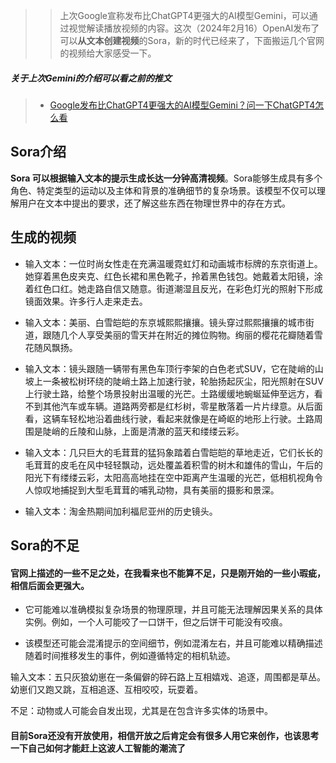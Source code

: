 >> 上次Google宣称发布比ChatGPT4更强大的AI模型Gemini，可以通过视觉解读播放视频的内容。这次（2024年2月16）OpenAI发布了可以**从文本创建视频**的Sora，新的时代已经来了，下面搬运几个官网的视频给大家感受一下。

##### 关于上次Gemini的介绍可以看之前的推文
> - [Google发布比ChatGPT4更强大的AI模型Gemini？问一下ChatGPT4怎么看](https://mp.weixin.qq.com/s?__biz=Mzg2NjYzNjQ4Ng==&mid=2247489024&idx=1&sn=c14ae28383ce2cfed8cbd716d720642b&chksm=ce4691a9f93118bfb0899da1b1d713f58439ccf0c8fe08b14847f9b35af6e6a008e8e65b5206&token=865333329&lang=zh_CN#rd)

## Sora介绍

**Sora 可以根据输入文本的提示生成长达一分钟高清视频**。Sora能够生成具有多个角色、特定类型的运动以及主体和背景的准确细节的复杂场景。该模型不仅可以理解用户在文本中提出的要求，还了解这些东西在物理世界中的存在方式。


## 生成的视频

- 输入文本：一位时尚女性走在充满温暖霓虹灯和动画城市标牌的东京街道上。她穿着黑色皮夹克、红色长裙和黑色靴子，拎着黑色钱包。她戴着太阳镜，涂着红色口红。她走路自信又随意。街道潮湿且反光，在彩色灯光的照射下形成镜面效果。许多行人走来走去。



- 输入文本：美丽、白雪皑皑的东京城熙熙攘攘。镜头穿过熙熙攘攘的城市街道，跟随几个人享受美丽的雪天并在附近的摊位购物。绚丽的樱花花瓣随着雪花随风飘扬。


- 输入文本：镜头跟随一辆带有黑色车顶行李架的白色老式SUV，它在陡峭的山坡上一条被松树环绕的陡峭土路上加速行驶，轮胎扬起灰尘，阳光照射在SUV上行驶土路，给整个场景投射出温暖的光芒。土路缓缓地蜿蜒延伸至远方，看不到其他汽车或车辆。道路两旁都是红杉树，零星散落着一片片绿意。从后面看，这辆车轻松地沿着曲线行驶，看起来就像是在崎岖的地形上行驶。土路周围是陡峭的丘陵和山脉，上面是清澈的蓝天和缕缕云彩。

- 输入文本：几只巨大的毛茸茸的猛犸象踏着白雪皑皑的草地走近，它们长长的毛茸茸的皮毛在风中轻轻飘动，远处覆盖着积雪的树木和雄伟的雪山，午后的阳光下有缕缕云彩，太阳高高地挂在空中距离产生温暖的光芒，低相机视角令人惊叹地捕捉到大型毛茸茸的哺乳动物，具有美丽的摄影和景深。


- 输入文本：淘金热期间加利福尼亚州的历史镜头。

## Sora的不足

#### 官网上描述的一些不足之处，在我看来也不能算不足，只是刚开始的一些小瑕疵，相信后面会更强大。

- 它可能难以准确模拟复杂场景的物理原理，并且可能无法理解因果关系的具体实例。例如，一个人可能咬了一口饼干，但之后饼干可能没有咬痕。

- 该模型还可能会混淆提示的空间细节，例如混淆左右，并且可能难以精确描述随着时间推移发生的事件，例如遵循特定的相机轨迹。

输入文本：五只灰狼幼崽在一条偏僻的碎石路上互相嬉戏、追逐，周围都是草丛。幼崽们又跑又跳，互相追逐、互相咬咬，玩耍着。



不足：动物或人可能会自发出现，尤其是在包含许多实体的场景中。

#### 目前Sora还没有开放使用，相信开放之后肯定会有很多人用它来创作，也该思考一下自己如何才能赶上这波人工智能的潮流了

